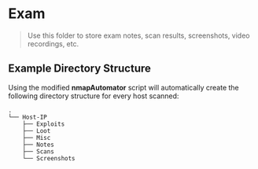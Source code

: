 # Exam

> Use this folder to store exam notes, scan results, screenshots, video recordings, etc.

## Example Directory Structure

Using the modified **nmapAutomator** script will automatically create the following directory structure for every host scanned:

```
.
└── Host-IP
    ├── Exploits
    ├── Loot
    ├── Misc
    ├── Notes
    ├── Scans
    └── Screenshots
```
